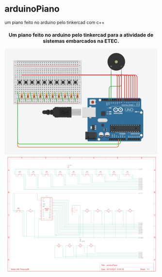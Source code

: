 # arduinoPiano
um piano feito no arduino pelo tinkercad com c++
<br>
<div align="center">
  <h3>Um piano feito no arduino pelo tinkercad para a atividade de sistemas embarcados na ETEC.</h3>
  <img src="ImagensGit/1.png"> <img src="ImagensGit/2.png">
</div>
